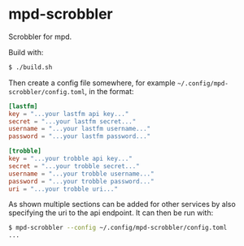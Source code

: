 # mpd-scrobbler

Scrobbler for mpd.

Build with:

``` bash
$ ./build.sh
```

Then create a config file somewhere, for example
`~/.config/mpd-scrobbler/config.toml`, in the format:

``` toml
[lastfm]
key = "...your lastfm api key..."
secret = "...your lastfm secret..."
username = "...your lastfm username..."
password = "...your lastfm password..."

[trobble]
key = "...your trobble api key..."
secret = "...your trobble secret..."
username = "...your trobble username..."
password = "...your trobble password..."
uri = "...your trobble uri..."
```

As shown multiple sections can be added for other services by also specifying
the uri to the api endpoint. It can then be run with:

``` bash
$ mpd-scrobbler --config ~/.config/mpd-scrobbler/config.toml
...
```
